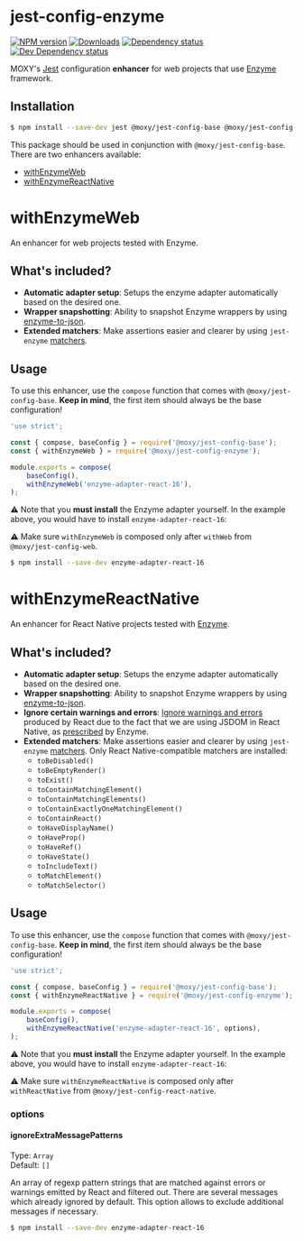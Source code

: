# jest-config-enzyme

[![NPM version][npm-image]][npm-url] [![Downloads][downloads-image]][npm-url]
[![Dependency status][david-dm-image]][david-dm-url] [![Dev Dependency status][david-dm-dev-image]][david-dm-dev-url]

[npm-url]:https://npmjs.org/package/@moxy/jest-config-enzyme
[npm-image]:https://img.shields.io/npm/v/@moxy/jest-config-enzyme.svg
[downloads-image]:https://img.shields.io/npm/dm/@moxy/jest-config-enzyme.svg
[david-dm-url]:https://david-dm.org/moxystudio/jest-config?path=packages/jest-config-enzyme
[david-dm-image]:https://img.shields.io/david/moxystudio/jest-config.svg?path=packages/jest-config-enzyme
[david-dm-dev-url]:https://david-dm.org/moxystudio/jest-config?type=dev&path=packages/jest-config-enzyme
[david-dm-dev-image]:https://img.shields.io/david/dev/moxystudio/jest-config.svg?path=packages/jest-config-enzyme

MOXY's [Jest](https://jestjs.io/) configuration **enhancer** for web projects that use [Enzyme](https://github.com/airbnb/enzyme) framework.

## Installation

```sh
$ npm install --save-dev jest @moxy/jest-config-base @moxy/jest-config-enzyme
```

This package should be used in conjunction with `@moxy/jest-config-base`. There are two enhancers available:

- [withEnzymeWeb](#withenzymeweb)
- [withEnzymeReactNative](#withenzymereactnative)

# withEnzymeWeb

An enhancer for web projects tested with Enzyme.

## What's included?

- **Automatic adapter setup**: Setups the enzyme adapter automatically based on the desired one.
- **Wrapper snapshotting**: Ability to snapshot Enzyme wrappers by using [enzyme-to-json](https://www.npmjs.com/package/enzyme-to-json).
- **Extended matchers**: Make assertions easier and clearer by using `jest-enzyme` [matchers](https://github.com/FormidableLabs/enzyme-matchers/tree/master/packages/jest-enzyme#assertions).

## Usage

To use this enhancer, use the `compose` function that comes with `@moxy/jest-config-base`. **Keep in mind**, the first item should always be the base configuration!

```js
'use strict';

const { compose, baseConfig } = require('@moxy/jest-config-base');
const { withEnzymeWeb } = require('@moxy/jest-config-enzyme');

module.exports = compose(
    baseConfig(),
    withEnzymeWeb('enzyme-adapter-react-16'),
);
```

⚠️ Note that you **must install** the Enzyme adapter yourself. In the example above, you would have to install `enzyme-adapter-react-16`:

⚠️ Make sure `withEnzymeWeb` is composed only after `withWeb` from `@moxy/jest-config-web`.

```sh
$ npm install --save-dev enzyme-adapter-react-16
```

# withEnzymeReactNative

An enhancer for React Native projects tested with [Enzyme](https://github.com/airbnb/enzyme).

## What's included?

- **Automatic adapter setup**: Setups the enzyme adapter automatically based on the desired one.
- **Wrapper snapshotting**: Ability to snapshot Enzyme wrappers by using [enzyme-to-json](https://www.npmjs.com/package/enzyme-to-json).
- **Ignore certain warnings and errors**: [Ignore warnings and errors](https://github.com/enzymejs/enzyme/issues/831) produced by React due to the fact that we are using JSDOM in React Native, as [prescribed](https://enzymejs.github.io/enzyme/docs/guides/react-native.html) by Enzyme.
- **Extended matchers**: Make assertions easier and clearer by using `jest-enzyme` [matchers](https://github.com/FormidableLabs/enzyme-matchers/tree/master/packages/jest-enzyme#assertions). Only React Native-compatible matchers are installed:
    - `toBeDisabled()`
    - `toBeEmptyRender()`
    - `toExist()`
    - `toContainMatchingElement()`
    - `toContainMatchingElements()`
    - `toContainExactlyOneMatchingElement()`
    - `toContainReact()`
    - `toHaveDisplayName()`
    - `toHaveProp()`
    - `toHaveRef()`
    - `toHaveState()`
    - `toIncludeText()`
    - `toMatchElement()`
    - `toMatchSelector()`

## Usage

To use this enhancer, use the `compose` function that comes with `@moxy/jest-config-base`. **Keep in mind**, the first item should always be the base configuration!

```js
'use strict';

const { compose, baseConfig } = require('@moxy/jest-config-base');
const { withEnzymeReactNative } = require('@moxy/jest-config-enzyme');

module.exports = compose(
    baseConfig(),
    withEnzymeReactNative('enzyme-adapter-react-16', options),
);
```

⚠️ Note that you **must install** the Enzyme adapter yourself. In the example above, you would have to install `enzyme-adapter-react-16`:

⚠️ Make sure `withEnzymeReactNative` is composed only after `withReactNative` from `@moxy/jest-config-react-native`.

### options

#### ignoreExtraMessagePatterns

Type: `Array`  
Default: `[]`

An array of regexp pattern strings that are matched against errors or warnings emitted by React and filtered out. There are several messages which already ignored by default. This option allows to exclude additional messages if necessary.

```sh
$ npm install --save-dev enzyme-adapter-react-16
```

